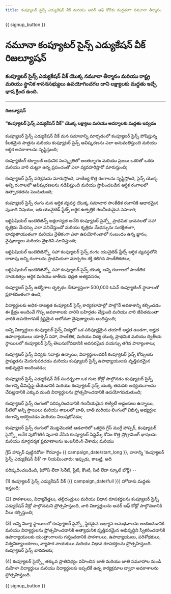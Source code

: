 ```yaml
---
title: కంప్యూటర్ సైన్స్ ఎడ్యుకేషన్ వీక్ మరియు అవర్ ఆఫ్ కోడ్‌కు మద్దతుగా నమూనా తీర్మానం
---
```


{{ signup_button }}

# నమూనా కంప్యూటర్ సైన్స్ ఎడ్యుకేషన్ వీక్ రిజల్యూషన్

### కంప్యూటర్ సైన్స్ ఎడ్యుకేషన్ వీక్ యొక్క నమూనా తీర్మానం మరియు రాష్ట్ర మరియు స్థానిక శాసనసభ్యులు ఉపయోగించగల దాని లక్ష్యాలకు మద్దతు ఇచ్చే భాష క్రింద ఉంది.

* * *

#### **రిజల్యూషన్**  


#### “కంప్యూటర్ సైన్స్ ఎడ్యుకేషన్ వీక్” యొక్క లక్ష్యాలు మరియు ఆదర్శాలకు మద్దతు ఇవ్వడం

కంప్యూటర్ సైన్స్ ఎడ్యుకేషన్ వీక్ మన సమాజాన్ని మార్చడంలో కంప్యూటర్ సైన్స్ పోషిస్తున్న కీలకమైన పాత్రను మరియు కంప్యూటర్ సైన్స్ ఆవిష్కరణను ఎలా అనుమతిస్తుంది మరియు ఆర్థిక అవకాశాలను సృష్టిస్తుంది;

కంప్యూటింగ్ టెక్నాలజీ ఆధునిక సంస్కృతిలో అంతర్భాగం మరియు ప్రజలు ఒకరితో ఒకరు మరియు వారి చుట్టూ ఉన్న ప్రపంచంతో ఎలా వ్యవహరిస్తారో మారుస్తుంది;

కంప్యూటర్ సైన్స్ పరిశ్రమను మారుస్తోంది, వాణిజ్య కొత్త రంగాలను సృష్టిస్తోంది, సైన్స్ యొక్క అన్ని రంగాలలో ఆవిష్కరణలను నడిపిస్తుంది మరియు స్థాపించబడిన ఆర్థిక రంగాలలో ఉత్పాదకతను పెంచుతుంది;

కంప్యూటర్ సైన్స్ రంగం మన ఆర్థిక వ్యవస్థ యొక్క సమాచార సాంకేతిక రంగానికి ఆధారమైన పునాది విషయం, ఇది యునైటెడ్ స్టేట్స్ ఆర్థిక ఉత్పత్తికి గణనీయమైన సహకారి;

ఆర్టిఫిషియల్ ఇంటెలిజెన్స్ అక్షరాస్యత అనేది కంప్యూటర్ సైన్స్లో ప్రాథమిక భావనలతో సహా కృత్రిమ మేధస్సు ఎలా పనిచేస్తుందో మరియు కృత్రిమ మేధస్సును సురక్షితంగా, బాధ్యతాయుతంగా మరియు నైతికంగా ఎలా ఉపయోగించాలో సంబంధం ఉన్న జ్ఞానం, నైపుణ్యాలు మరియు వైఖరిని సూచిస్తుంది;

ఆర్టిఫిషియల్ ఇంటెలిజెన్స్తో సహా కంప్యూటర్ సైన్స్ రంగం యునైటెడ్ స్టేట్స్ ఆర్థిక వ్యవస్థలోని దాదాపు అన్ని రంగాలను ప్రాథమికంగా మార్చగల శక్తి కలిగిన సాంకేతికతలు;

ఆర్టిఫిషియల్ ఇంటెలిజెన్స్తో సహా కంప్యూటర్ సైన్స్ యొక్క అన్ని రంగాలలో సాంకేతిక నాయకత్వం ఆర్థిక మరియు జాతీయ భద్రత అత్యవసరం;

కంప్యూటర్ సైన్స్ ఉద్యోగాల దృక్పథం దేశవ్యాప్తంగా 500,000 ఓపెన్ కంప్యూటింగ్ స్థానాలతో ప్రకాశవంతంగా ఉంది;

విద్యార్థులకు అధిక-నాణ్యత కంప్యూటర్ సైన్స్ కార్యకలాపాల్లో పాల్గొనే అవకాశాన్ని కల్పించడం ఈ క్షేత్రం అందించే గొప్ప అవకాశాలకు వారిని బహిర్గతం చేస్తుంది మరియు వారి జీవితమంతా వారికి ఉపయోగపడే క్లిష్టమైన ఆలోచనా నైపుణ్యాలను అందిస్తుంది;

అన్ని విద్యార్థులు కంప్యూటర్ సైన్స్ విద్యలో ఒక పరిపూర్ణమైన తయారీ అర్హత ఉండగా, అర్హత ఉపాధ్యాయులు యాక్సెస్ సహా, సాంకేతిక, మరియు విద్య యొక్క ప్రాథమిక మరియు ద్వితీయ స్థాయిలలో కంప్యూటర్ సైన్స్ తెలుసుకోవడానికి అవసరమైన వయస్సు తగిన పాఠ్యాంశాలు;

కంప్యూటర్ సైన్స్ విద్యకు సవాళ్లు ఉన్నాయి, విద్యార్థులందరికీ కంప్యూటర్ సైన్స్ కోర్సులకు ప్రాప్యతను మెరుగుపరచడం మరియు కంప్యూటర్ సైన్స్ ఉపాధ్యాయులకు వృత్తిపరమైన అభివృద్ధిని అందించడం;

కంప్యూటర్ సైన్స్ ఎడ్యుకేషన్ వీక్ సందర్భంగా ఒక గంట కోడ్లో పాల్గొనడం కంప్యూటర్ సైన్స్ రంగాన్ని డీమిస్టిఫై చేయడానికి మరియు కంప్యూటర్ సైన్స్ యొక్క తదుపరి అధ్యయనాలను చేపట్టడానికి ఎక్కువ మంది విద్యార్థులను ప్రోత్సహించడానికి ఉపయోగపడుతుంది;

కంప్యూటర్ సైన్స్ రంగంలో పరిష్కరించడానికి గణనీయమైన ఈక్విటీ అడ్డంకులు ఉన్నాయి, వీటిలో అన్ని స్థాయిలు మరియు శాఖలలో జాతి, జాతి మరియు లింగంలో విభిన్న అభ్యర్థుల రంగాన్ని ఆకర్షించడం మరియు నిలుపుకోవడం;

కంప్యూటర్ సైన్స్ రంగంలో మొట్టమొదటి ఆడవారిలో ఒకరైన గ్రేస్ ముర్రే హాప్పర్, కంప్యూటర్ సైన్స్లో అనేక పురోగతికి పునాది వేసిన కంప్యూటర్ సిస్టమ్స్ కోసం కొత్త ప్రోగ్రామింగ్ భాషలను మరియు మార్గదర్శక ప్రమాణాలను ఇంజనీరింగ్ చేశాడు; మరియు

గ్రేస్ హాప్పర్ పుట్టినరోజు గౌరవార్థం {{ campaign_date/start_long }}, వారాన్ని 'కంప్యూటర్ సైన్స్ ఎడ్యుకేషన్ వీక్' గా నియమించారు: ఇప్పుడు, కాబట్టి, అది <br />

పరిష్కరించబడింది, (హౌస్ లేదా సెనేట్, స్టేట్, కౌంటీ, సిటీ లేదా స్కూల్ బోర్డ్) --

(1) కంప్యూటర్ సైన్స్ ఎడ్యుకేషన్ వీక్ ({{ campaign_date/full }}) హోదాకు మద్దతు ఇస్తుంది;

(2) పాఠశాలలు, విద్యావేత్తలు, తల్లిదండ్రులు మరియు విధాన రూపకర్తలను కంప్యూటర్ సైన్స్ ఎడ్యుకేషన్ వీక్లో పాల్గొనమని ప్రోత్సహిస్తుంది, వారి విద్యార్థులను అవర్ ఆఫ్ కోడ్లో పాల్గొనడానికి వీలు కల్పిస్తుంది;

(3) అన్ని విద్యా స్థాయిలలో కంప్యూటర్ సైన్స్లో స్థిరమైన అభ్యాస అనుభవాలను అందించడానికి మరియు విద్యార్థులను ప్రోత్సహించడానికి అత్యాధునిక వృత్తిపరమైన అభివృద్ధిని స్వీకరించడానికి ఉపాధ్యాయులకు యంత్రాంగాలను గుర్తించడానికి పాఠశాలలు, ఉపాధ్యాయులు, పరిశోధకులు, విశ్వవిద్యాలయాలు, వ్యాపార నాయకులు మరియు విధాన రూపకర్తలను ప్రోత్సహిస్తుంది. కంప్యూటర్ సైన్స్ భావనలకు;

(4) కంప్యూటర్ సైన్స్లో తక్కువ ప్రాతినిధ్యం వహించిన జాతి మరియు జాతి సమూహాల నుండి మహిళా విద్యార్థులు మరియు విద్యార్థులకు ఇప్పటికే ఉన్న కార్యక్రమాల ద్వారా అవకాశాలను ప్రోత్సహిస్తుంది.

{{ signup_button }}